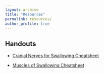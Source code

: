 ```yaml
---
layout: archive
title: "Resources"
permalink: resources/
author_profile: true
---
```


## Handouts
- [Cranial Nerves for Swallowing Cheatsheet](https://github.com/dmchua/about-me/blob/2eecd8a9322cd2939211d67d6b19414d07031a96/Neuroanatomy%20of%20Swallowing_Cranial%20Nerves.pdf)


- [Muscles of Swallowing Cheatsheet](https://github.com/dmchua/about-me/blob/16a50954d7e960c2758361af78a6b33afbd34c09/Muscles%20of%20Swallowing.pdf)
